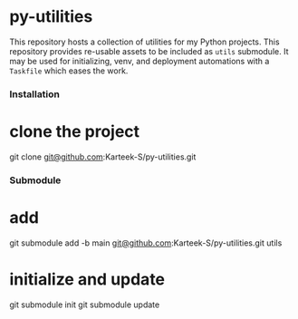 # py-utilities

This repository hosts a collection of utilities for my Python projects. This repository provides re-usable assets to be included as `utils` submodule.
It may be used for initializing, venv, and deployment automations with a `Taskfile` which eases the work.

### Installation
# clone the project
git clone git@github.com:Karteek-S/py-utilities.git


### Submodule
# add
git submodule add -b main git@github.com:Karteek-S/py-utilities.git utils
# initialize and update
git submodule init
git submodule update